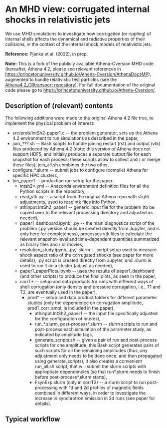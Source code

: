 # An MHD view: corrugated internal shocks in relativistic jets

We use MHD simulations to investigate how corrugation (or rippling) of internal shells affects the dynamical and radiative properties of their collisions, in the context of the internal shock models of relativistic jets.

**Reference:** Pjanka et al. (2022), in prep.

**Note:** This is a fork of the publicly available Athena-Cversion MHD code (hereafter, Athena 4.2, please see relevant references in https://princetonuniversity.github.io/Athena-Cversion/AthenaDocsMP), augmented to handle relativistic test particles (see the [Athena4.2_CRtransport repository](https://github.com/ppjanka/Athena4.2_CRtransport)). For full documentation of the original code please go to https://princetonuniversity.github.io/Athena-Cversion/.

## Description of (relevant) contents

The following additions were made to the original Athena 4.2 file tree, to implement the physical problem of interest:
 - src/prob/IntSh2-paper1.c -- the problem generator, sets up the Athena 4.2 environment to run simulations as described in the paper,
 - join_???.sh -- Bash scripts to handle joining restart (rst) and output (vtk) files produced by Athena 4.2 (note: this version of Athena does not support HDF5, and initially produces a separate output file for each snapshot for each process; these scripts allow to collect and / or merge these files), join_all.sh combines the two other,
 - configure_\*.slurm -- submit jobs to configure (compile) Athena for specific HPC clusters,
 - bin_paper1 -- production run setup for the paper:
   - intsh2*.yml -- Anaconda environment definition files for all the Python scripts in the repository,
   - read_vtk.py -- a script from the original Athena repo with slight adjustments, used to read vtk files into Python,
   - athinput.IntSh2_paper1 -- generic input file for the problem (to be copied over to the relevant processing directory and adjusted as needed), 
   - paper1_dashboard.ipynb, .py -- the main diagnostics script of the problem (.py version should be created directly from Jupyter, and is only here for completeness), processes vtk files to calculate the relevant snapshot-level and time-dependent quantities summarized as binary files and / or movies,
   - resolution_study.ipynb, .py, .slurm -- script setup used to measure shock aspect ratio of the corrugated shocks (see paper for more details), .py script is created directly from Jupyter, and .slurm is used to run it on a cluster (adjust as needed),
   - paper1_paperPlots.ipynb -- uses the results of paper1_dashboard (and other scripts) to produce the final plots, as seen in the paper,
   - corrT* -- setup and data products for runs with different ways of shell corrugation (only density and pressure corrugation, i.e., T1 and T2, are eventually used in the paper),
     - prod* -- setup and data product folders for different parameter studies (only the dependence on corrugation amplitude, prod1_corr_ampl, is included in the paper),
       - athinput.IntSh2_paper1 -- the input file specifically adjusted for the configuration of interest,
       - run_\*.slurm, post-process\*.slurm -- slurm scripts to run and post-process each simulation of the parameter study, as indicated by amplitude tags,
       - generate_scripts.sh -- given a pair of run and post-process scripts for one amplitude, this Bash script generates pairs of such scripts for all the remaining amplitudes (thus, any adjustment only needs to be done once, and then propagated using generate_scripts), it also creates a convenient run_all.sh script, that will submit the slurm scripts with appropriate dependencies (so that run*.slurm needs to finish before post-process*.slurm starts),
       - FsynExp.slurm (only in corrT2) -- a slurm script to run post-processing with 1d and 2d profiles of magnetic fields combined in different ways, in order to investigate the increase in synchrotron emission in 2d runs (see paper for details).

## Typical workflow
